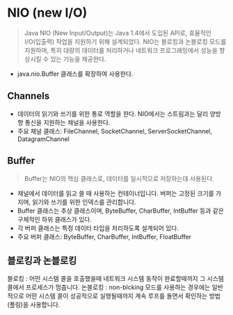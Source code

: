 # NIO (new I/O)
> Java NIO (New Input/Output)는 Java 1.4에서 도입된 API로, 효율적인 I/O(입출력) 작업을 지원하기 위해 설계되었다.
> NIO는 블로킹과 논블로킹 모드를 지원하며, 특히 대량의 데이터를 처리하거나 네트워크 프로그래밍에서 성능을 향상시킬 수 있는 기능을 제공한다.

- java.nio.Buffer 클래스를 확장하여 사용한다.

## Channels 
- 데이터의 읽기와 쓰기를 위한 통로 역할을 한다. NIO에서는 스트림과는 달리 양방향 통신을 지원하는 채널을 사용한다.
- 주요 채널 클래스: FileChannel, SocketChannel, ServerSocketChannel, DatagramChannel

## Buffer
> Buffer는 NIO의 핵심 클래스로, 데이터를 일시적으로 저장하는데 사용된다.
- 채널에서 데이터를 읽고 쓸 때 사용하는 컨테이너입니다. 버퍼는 고정된 크기를 가지며, 읽기와 쓰기를 위한 인덱스를 관리합니다.
- Buffer 클래스는 추상 클래스이며, ByteBuffer, CharBuffer, IntBuffer 등과 같은 구체적인 하위 클래스가 있다.<br> 
- 각 버퍼 클래스는 특정 데이터 타입을 처리하도록 설계되어 있다.
- 주요 버퍼 클래스: ByteBuffer, CharBuffer, IntBuffer, FloatBuffer


## 블로킹과 논블로킹
블로킹 : 어떤 시스템 콜을 호출했을때 네트워크 시스템 동작이 완료할때까지 그 시스템 콜에서 프로세스가 멈춥니다.
논블로킹 : non-blcking 모드를 사용하는 경우에는 일반적으로 어떤 시스템 콜이 성공적으로 실행될때까지 계속 루프를 돌면서 확인하는 방법(폴링)을 사용합니다.
